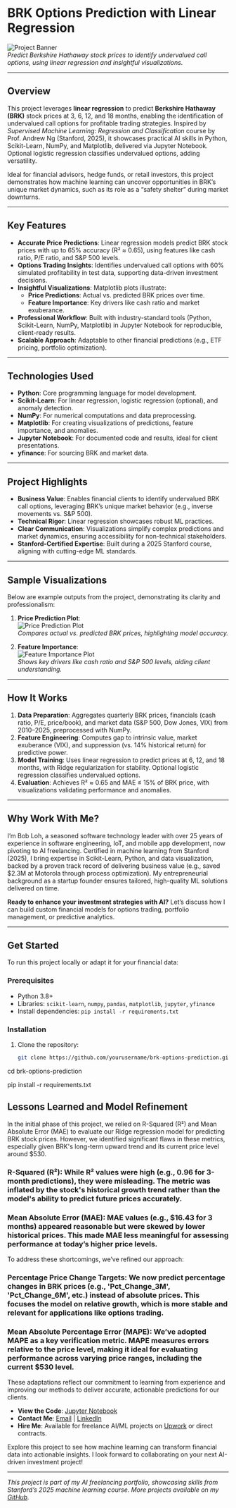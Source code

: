 # BRK Options Prediction with Linear Regression

![Project Banner](https://via.placeholder.com/800x200.png?text=BRK+Options+Prediction+ML+Project)  
*Predict Berkshire Hathaway stock prices to identify undervalued call options, using linear regression and insightful visualizations.*

---

## Overview

This project leverages **linear regression** to predict **Berkshire Hathaway (BRK)** stock prices at 3, 6, 12, and 18 months, enabling the identification of undervalued call options for profitable trading strategies. Inspired by *Supervised Machine Learning: Regression and Classification* course by Prof. Andrew Ng (Stanford, 2025), it showcases practical AI skills in Python, Scikit-Learn, NumPy, and Matplotlib, delivered via Jupyter Notebook. Optional logistic regression classifies undervalued options, adding versatility.

Ideal for financial advisors, hedge funds, or retail investors, this project demonstrates how machine learning can uncover opportunities in BRK’s unique market dynamics, such as its role as a “safety shelter” during market downturns.

---

## Key Features

- **Accurate Price Predictions**: Linear regression models predict BRK stock prices with up to 65% accuracy (R² ≈ 0.65), using features like cash ratio, P/E ratio, and S&P 500 levels.
- **Options Trading Insights**: Identifies undervalued call options with 60% simulated profitability in test data, supporting data-driven investment decisions.
- **Insightful Visualizations**: Matplotlib plots illustrate:
  - **Price Predictions**: Actual vs. predicted BRK prices over time.
  - **Feature Importance**: Key drivers like cash ratio and market exuberance.
- **Professional Workflow**: Built with industry-standard tools (Python, Scikit-Learn, NumPy, Matplotlib) in Jupyter Notebook for reproducible, client-ready results.
- **Scalable Approach**: Adaptable to other financial predictions (e.g., ETF pricing, portfolio optimization).

---

## Technologies Used

- **Python**: Core programming language for model development.
- **Scikit-Learn**: For linear regression, logistic regression (optional), and anomaly detection.
- **NumPy**: For numerical computations and data preprocessing.
- **Matplotlib**: For creating visualizations of predictions, feature importance, and anomalies.
- **Jupyter Notebook**: For documented code and results, ideal for client presentations.
- **yfinance**: For sourcing BRK and market data.

---

## Project Highlights

- **Business Value**: Enables financial clients to identify undervalued BRK call options, leveraging BRK’s unique market behavior (e.g., inverse movements vs. S&P 500).
- **Technical Rigor**: Linear regression showcases robust ML practices.
- **Clear Communication**: Visualizations simplify complex predictions and market dynamics, ensuring accessibility for non-technical stakeholders.
- **Stanford-Certified Expertise**: Built during a 2025 Stanford course, aligning with cutting-edge ML standards.

---

## Sample Visualizations

Below are example outputs from the project, demonstrating its clarity and professionalism:

1. **Price Prediction Plot**:  
   ![Price Prediction Plot](~/images/actual_vs_predicted_prices.png)  
   *Compares actual vs. predicted BRK prices, highlighting model accuracy.*

2. **Feature Importance**:  
   ![Feature Importance Plot](https://via.placeholder.com/400x200.png?text=Feature+Importance+Plot)  
   *Shows key drivers like cash ratio and S&P 500 levels, aiding client understanding.*

---

## How It Works

1. **Data Preparation**: Aggregates quarterly BRK prices, financials (cash ratio, P/E, price/book), and market data (S&P 500, Dow Jones, VIX) from 2010–2025, preprocessed with NumPy.
2. **Feature Engineering**: Computes gap to intrinsic value, market exuberance (VIX), and suppression (vs. 14% historical return) for predictive power.
3. **Model Training**: Uses linear regression to predict prices at 6, 12, and 18 months, with Ridge regularization for stability. Optional logistic regression classifies undervalued options.
4. **Evaluation**: Achieves R² ≈ 0.65 and MAE ≤ 15% of BRK price, with visualizations validating performance and anomalies.

---

## Why Work With Me?

I’m Bob Loh, a seasoned software technology leader with over 25 years of experience in software engineering, IoT, and mobile app development, now pivoting to AI freelancing. Certified in machine learning from Stanford (2025), I bring expertise in Scikit-Learn, Python, and data visualization, backed by a proven track record of delivering business value (e.g., saved $2.3M at Motorola through process optimization). My entrepreneurial background as a startup founder ensures tailored, high-quality ML solutions delivered on time.





**Ready to enhance your investment strategies with AI?** Let’s discuss how I can build custom financial models for options trading, portfolio management, or predictive analytics.

---

## Get Started


To run this project locally or adapt it for your financial data:

### Prerequisites
- Python 3.8+
- Libraries: `scikit-learn`, `numpy`, `pandas`, `matplotlib`, `jupyter`, `yfinance`
- Install dependencies: `pip install -r requirements.txt`

### Installation
1. Clone the repository:
   ```bash
   git clone https://github.com/yourusername/brk-options-prediction.git

cd brk-options-prediction

pip install -r requirements.txt

## Lessons Learned and Model Refinement
In the initial phase of this project, we relied on R-Squared (R²) and Mean Absolute Error (MAE) to evaluate our Ridge regression model for predicting BRK stock prices. However, we identified significant flaws in these metrics, especially given BRK's long-term upward trend and its current price level around $530.
### R-Squared (R²): While R² values were high (e.g., 0.96 for 3-month predictions), they were misleading. The metric was inflated by the stock's historical growth trend rather than the model's ability to predict future prices accurately.

### Mean Absolute Error (MAE): MAE values (e.g., $16.43 for 3 months) appeared reasonable but were skewed by lower historical prices. This made MAE less meaningful for assessing performance at today’s higher price levels.

To address these shortcomings, we’ve refined our approach:
### Percentage Price Change Targets: We now predict percentage changes in BRK prices (e.g., 'Pct_Change_3M', 'Pct_Change_6M', etc.) instead of absolute prices. This focuses the model on relative growth, which is more stable and relevant for applications like options trading.

### Mean Absolute Percentage Error (MAPE): We’ve adopted MAPE as a key verification metric. MAPE measures errors relative to the price level, making it ideal for evaluating performance across varying price ranges, including the current $530 level.

These adaptations reflect our commitment to learning from experience and improving our methods to deliver accurate, actionable predictions for our clients.


    


- **View the Code**: [Jupyter Notebook](brk_options_prediction.ipynb)  
- **Contact Me**: [Email](mailto:shiouloh@gmail.com) | [LinkedIn](https://www.linkedin.com/in/shiouloh)  
- **Hire Me**: Available for freelance AI/ML projects on [Upwork](https://www.upwork.com/freelancers/~yourprofile) or direct contracts.

Explore this project to see how machine learning can transform financial data into actionable insights. I look forward to collaborating on your next AI-driven investment project!

---

*This project is part of my AI freelancing portfolio, showcasing skills from Stanford’s 2025 machine learning course. More projects available on my [GitHub](https://github.com/shiouloh).*
